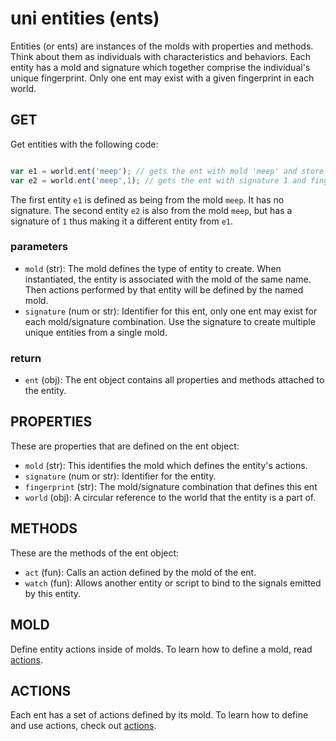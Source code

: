 # uni entities (ents)

Entities (or ents) are instances of the molds with properties and methods. Think about them as individuals with characteristics and behaviors. Each entity has a mold and signature which together comprise the individual's unique fingerprint. Only one ent may exist with a given fingerprint in each world.

## GET

Get entities with the following code:

``` javascript

var e1 = world.ent('meep'); // gets the ent with mold 'meep' and store it into the var meep
var e2 = world.ent('meep',1); // gets the ent with signature 1 and fingerprint 'meep~1'

```

The first entity `e1` is defined as being from the mold `meep`. It has no signature. The second entity `e2` is also from the mold `meep`, but has a signature of `1` thus making it a different entity from `e1`.

### parameters
- `mold` (str): The mold defines the type of entity to create. When instantiated, the entity is associated with the mold of the same name. Then actions performed by that entity will be defined by the named mold.
- `signature` (num or str): Identifier for this ent, only one ent may exist for each mold/signature combination. Use the signature to create multiple unique entities from a single mold.

### return
 - `ent` (obj): The ent object contains all properties and methods attached to the entity.

## PROPERTIES

These are properties that are defined on the ent object:

- `mold` (str): This identifies the mold which defines the entity's actions.
- `signature` (num or str): Identifier for the entity.
- `fingerprint` (str): The mold/signature combination that defines this ent
- `world` (obj): A circular reference to the world that the entity is a part of.

## METHODS

These are the methods of the ent object:

- `act` (fun): Calls an action defined by the mold of the ent.
- `watch` (fun): Allows another entity or script to bind to the signals emitted by this entity.

## MOLD

Define entity actions inside of molds. To learn how to define a mold, read [actions](docs/molds.md).

## ACTIONS

Each ent has a set of actions defined by its mold. To learn how to define and use actions, check out [actions](docs/actions.md).
